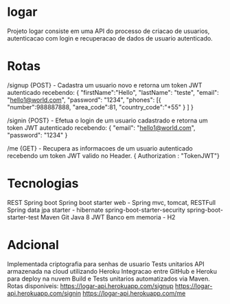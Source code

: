 # logar
Projeto logar consiste em uma API do processo de criacao de usuarios, autenticacao com login e recuperacao de dados de usuario autenticado.

# Rotas 

/signup  {POST} - Cadastra um usuario novo e retorna um token JWT autenticado recebendo:
{
	"firstName":"Hello",
	"lastName":	"teste",
	"email":	"hello1@world.com",
	"password":	"1234",
	"phones":
		[{	"number":988887888,
			"area_code":81,
			"country_code":"+55"
			}
		]
}

/signin {POST} - Efetua o login de um usuario cadastrado e retorna um token JWT autenticado recebendo:
{
	"email":	"hello1@world.com",
	"password":	"1234"
}

/me {GET} - Recupera as informacoes de um usuario autenticado recebendo um token JWT valido no Header.
{ Authorization : "TokenJWT"}



# Tecnologias 

REST
Spring boot
Spring boot starter web - Spring mvc, tomcat, RESTFull
Spring data jpa starter - hibernate 
spring-boot-starter-security
spring-boot-starter-test
Maven
Git
Java 8
JWT
Banco em memoria - H2

# Adcional

Implementada criptografia para senhas de usuario
Tests unitarios
API armazenada na cloud utilizando Heroku
Integracao entre GitHub e Heroku para deploy na nuvem
Build e Tests unitarios automatizados via Maven.
Rotas disponiveis:
https://logar-api.herokuapp.com/signup
https://logar-api.herokuapp.com/signin
https://logar-api.herokuapp.com/me
